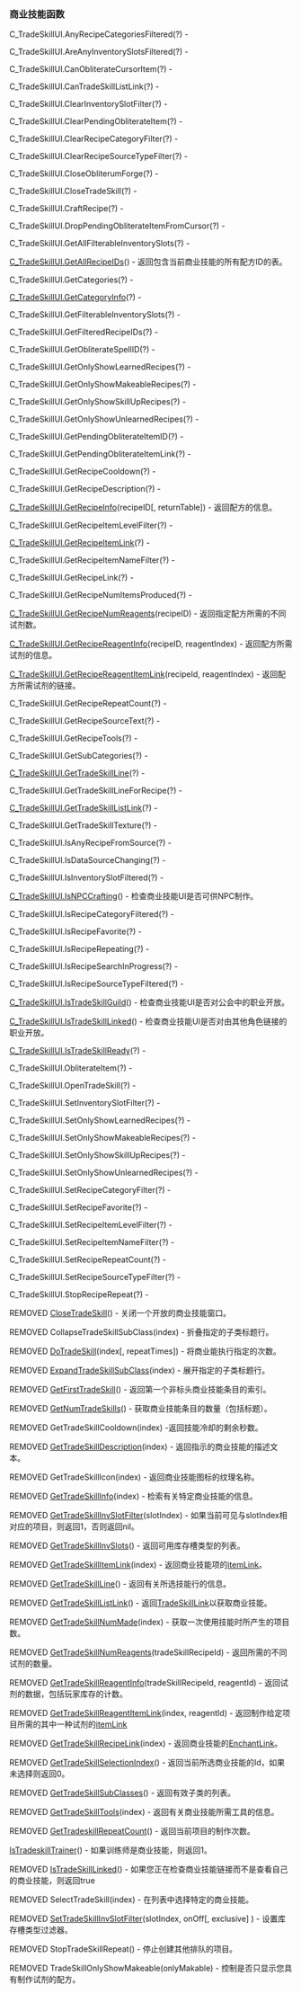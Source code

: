 ### 商业技能函数

C\_TradeSkillUI.AnyRecipeCategoriesFiltered\(?\) -

C\_TradeSkillUI.AreAnyInventorySlotsFiltered\(?\) -

C\_TradeSkillUI.CanObliterateCursorItem\(?\) -

C\_TradeSkillUI.CanTradeSkillListLink\(?\) -

C\_TradeSkillUI.ClearInventorySlotFilter\(?\) -

C\_TradeSkillUI.ClearPendingObliterateItem\(?\) -

C\_TradeSkillUI.ClearRecipeCategoryFilter\(?\) -

C\_TradeSkillUI.ClearRecipeSourceTypeFilter\(?\) -

C\_TradeSkillUI.CloseObliterumForge\(?\) -

C\_TradeSkillUI.CloseTradeSkill\(?\) -

C\_TradeSkillUI.CraftRecipe\(?\) -

C\_TradeSkillUI.DropPendingObliterateItemFromCursor\(?\) -

C\_TradeSkillUI.GetAllFilterableInventorySlots\(?\) -

[C\_TradeSkillUI.GetAllRecipeIDs](https://wow.gamepedia.com/API_C_TradeSkillUI.GetAllRecipeIDs)\(\) - 返回包含当前商业技能的所有配方ID的表。

C\_TradeSkillUI.GetCategories\(?\) -

[C\_TradeSkillUI.GetCategoryInfo](https://wow.gamepedia.com/API_C_TradeSkillUI.GetCategoryInfo)\(?\) -

C\_TradeSkillUI.GetFilterableInventorySlots\(?\) -

C\_TradeSkillUI.GetFilteredRecipeIDs\(?\) -

C\_TradeSkillUI.GetObliterateSpellID\(?\) -

C\_TradeSkillUI.GetOnlyShowLearnedRecipes\(?\) -

C\_TradeSkillUI.GetOnlyShowMakeableRecipes\(?\) -

C\_TradeSkillUI.GetOnlyShowSkillUpRecipes\(?\) -

C\_TradeSkillUI.GetOnlyShowUnlearnedRecipes\(?\) -

C\_TradeSkillUI.GetPendingObliterateItemID\(?\) -

C\_TradeSkillUI.GetPendingObliterateItemLink\(?\) -

C\_TradeSkillUI.GetRecipeCooldown\(?\) -

C\_TradeSkillUI.GetRecipeDescription\(?\) -

[C\_TradeSkillUI.GetRecipeInfo](https://wow.gamepedia.com/API_C_TradeSkillUI.GetRecipeInfo)\(recipeID\[, returnTable\]\) - 返回配方的信息。

C\_TradeSkillUI.GetRecipeItemLevelFilter\(?\) -

[C\_TradeSkillUI.GetRecipeItemLink](https://wow.gamepedia.com/API_C_TradeSkillUI.GetRecipeItemLink)\(?\) -

C\_TradeSkillUI.GetRecipeItemNameFilter\(?\) -

C\_TradeSkillUI.GetRecipeLink\(?\) -

C\_TradeSkillUI.GetRecipeNumItemsProduced\(?\) -

[C\_TradeSkillUI.GetRecipeNumReagents](https://wow.gamepedia.com/API_C_TradeSkillUI.GetRecipeNumReagents)\(recipeID\) - 返回指定配方所需的不同试剂数。

[C\_TradeSkillUI.GetRecipeReagentInfo](https://wow.gamepedia.com/API_C_TradeSkillUI.GetRecipeReagentInfo)\(recipeID, reagentIndex\) - 返回配方所需试剂的信息。

[C\_TradeSkillUI.GetRecipeReagentItemLink](https://wow.gamepedia.com/API_C_TradeSkillUI.GetRecipeReagentItemLink)\(recipeId, reagentIndex\) - 返回配方所需试剂的链接。

C\_TradeSkillUI.GetRecipeRepeatCount\(?\) -

C\_TradeSkillUI.GetRecipeSourceText\(?\) -

C\_TradeSkillUI.GetRecipeTools\(?\) -

C\_TradeSkillUI.GetSubCategories\(?\) -

[C\_TradeSkillUI.GetTradeSkillLine](https://wow.gamepedia.com/API_C_TradeSkillUI.GetTradeSkillLine)\(?\) -

C\_TradeSkillUI.GetTradeSkillLineForRecipe\(?\) -

[C\_TradeSkillUI.GetTradeSkillListLink](https://wow.gamepedia.com/API_C_TradeSkillUI.GetTradeSkillListLink)\(?\) -

C\_TradeSkillUI.GetTradeSkillTexture\(?\) -

C\_TradeSkillUI.IsAnyRecipeFromSource\(?\) -

C\_TradeSkillUI.IsDataSourceChanging\(?\) -

C\_TradeSkillUI.IsInventorySlotFiltered\(?\) -

[C\_TradeSkillUI.IsNPCCrafting](https://wow.gamepedia.com/API_C_TradeSkillUI.IsNPCCrafting)\(\) - 检查商业技能UI是否可供NPC制作。

C\_TradeSkillUI.IsRecipeCategoryFiltered\(?\) -

C\_TradeSkillUI.IsRecipeFavorite\(?\) -

C\_TradeSkillUI.IsRecipeRepeating\(?\) -

C\_TradeSkillUI.IsRecipeSearchInProgress\(?\) -

C\_TradeSkillUI.IsRecipeSourceTypeFiltered\(?\) -

[C\_TradeSkillUI.IsTradeSkillGuild](https://wow.gamepedia.com/API_C_TradeSkillUI.IsTradeSkillGuild)\(\) - 检查商业技能UI是否对公会中的职业开放。

[C\_TradeSkillUI.IsTradeSkillLinked](https://wow.gamepedia.com/API_C_TradeSkillUI.IsTradeSkillLinked)\(\) - 检查商业技能UI是否对由其他角色链接的职业开放。

[C\_TradeSkillUI.IsTradeSkillReady](https://wow.gamepedia.com/API_C_TradeSkillUI.IsTradeSkillReady)\(?\) -

C\_TradeSkillUI.ObliterateItem\(?\) -

C\_TradeSkillUI.OpenTradeSkill\(?\) -

C\_TradeSkillUI.SetInventorySlotFilter\(?\) -

C\_TradeSkillUI.SetOnlyShowLearnedRecipes\(?\) -

C\_TradeSkillUI.SetOnlyShowMakeableRecipes\(?\) -

C\_TradeSkillUI.SetOnlyShowSkillUpRecipes\(?\) -

C\_TradeSkillUI.SetOnlyShowUnlearnedRecipes\(?\) -

C\_TradeSkillUI.SetRecipeCategoryFilter\(?\) -

C\_TradeSkillUI.SetRecipeFavorite\(?\) -

C\_TradeSkillUI.SetRecipeItemLevelFilter\(?\) -

C\_TradeSkillUI.SetRecipeItemNameFilter\(?\) -

C\_TradeSkillUI.SetRecipeRepeatCount\(?\) -

C\_TradeSkillUI.SetRecipeSourceTypeFilter\(?\) -

C\_TradeSkillUI.StopRecipeRepeat\(?\) -

REMOVED [CloseTradeSkill](https://wow.gamepedia.com/API_CloseTradeSkill)\(\) - 关闭一个开放的商业技能窗口。

REMOVED CollapseTradeSkillSubClass\(index\) - 折叠指定的子类标题行。

REMOVED [DoTradeSkill](https://wow.gamepedia.com/API_DoTradeSkill)\(index\[, repeatTimes\]\) - 将商业能执行指定的次数。

REMOVED [ExpandTradeSkillSubClass](https://wow.gamepedia.com/API_ExpandTradeSkillSubClass)\(index\) - 展开指定的子类标题行。

REMOVED [GetFirstTradeSkill](https://wow.gamepedia.com/API_GetFirstTradeSkill)\(\) - 返回第一个非标头商业技能条目的索引。

REMOVED [GetNumTradeSkills](https://wow.gamepedia.com/API_GetNumTradeSkills)\(\) - 获取商业技能条目的数量（包括标题）。

REMOVED GetTradeSkillCooldown\(index\) -返回技能冷却的剩余秒数。

REMOVED [GetTradeSkillDescription](https://wow.gamepedia.com/API_GetTradeSkillDescription)\(index\) - 返回指示的商业技能的描述文本。

REMOVED GetTradeSkillIcon\(index\) - 返回商业技能图标的纹理名称。

REMOVED [GetTradeSkillInfo](https://wow.gamepedia.com/API_GetTradeSkillInfo)\(index\) - 检索有关特定商业技能的信息。

REMOVED [GetTradeSkillInvSlotFilter](https://wow.gamepedia.com/API_GetTradeSkillInvSlotFilter)\(slotIndex\) - 如果当前可见与slotIndex相对应的项目，则返回1，否则返回nil。

REMOVED [GetTradeSkillInvSlots](https://wow.gamepedia.com/API_GetTradeSkillInvSlots)\(\) - 返回可用库存槽类型的列表。

REMOVED [GetTradeSkillItemLink](https://wow.gamepedia.com/API_GetTradeSkillItemLink)\(index\) - 返回商业技能项的[itemLink](https://wow.gamepedia.com/ItemLink)。

REMOVED [GetTradeSkillLine](https://wow.gamepedia.com/API_GetTradeSkillLine)\(\) - 返回有关所选技能行的信息。

REMOVED [GetTradeSkillListLink](https://wow.gamepedia.com/API_GetTradeSkillListLink)\(\) - 返回[TradeSkillLink](https://wow.gamepedia.com/TradeSkillLink)以获取商业技能。

REMOVED [GetTradeSkillNumMade](https://wow.gamepedia.com/API_GetTradeSkillNumMade)\(index\) - 获取一次使用技能时所产生的项目数。

REMOVED [GetTradeSkillNumReagents](https://wow.gamepedia.com/API_GetTradeSkillNumReagents)\(tradeSkillRecipeId\) - 返回所需的不同试剂的数量。

REMOVED [GetTradeSkillReagentInfo](https://wow.gamepedia.com/API_GetTradeSkillReagentInfo)\(tradeSkillRecipeId, reagentId\) - 返回试剂的数据，包括玩家库存的计数。

REMOVED [GetTradeSkillReagentItemLink](https://wow.gamepedia.com/API_GetTradeSkillReagentItemLink)\(index, reagentId\) - 返回制作给定项目所需的其中一种试剂的[itemLink](https://wow.gamepedia.com/ItemLink)

REMOVED [GetTradeSkillRecipeLink](https://wow.gamepedia.com/API_GetTradeSkillRecipeLink)\(index\) - 返回商业技能的[EnchantLink](https://wow.gamepedia.com/EnchantLink)。

REMOVED [GetTradeSkillSelectionIndex](https://wow.gamepedia.com/API_GetTradeSkillSelectionIndex)\(\) - 返回当前所选商业技能的Id，如果未选择则返回0。

REMOVED [GetTradeSkillSubClasses](https://wow.gamepedia.com/API_GetTradeSkillSubClasses)\(\) - 返回有效子类的列表。

REMOVED [GetTradeSkillTools](https://wow.gamepedia.com/API_GetTradeSkillTools)\(index\) - 返回有关商业技能所需工具的信息。

REMOVED [GetTradeskillRepeatCount](https://wow.gamepedia.com/API_GetTradeskillRepeatCount)\(\) - 返回当前项目的制作次数。

[IsTradeskillTrainer](https://wow.gamepedia.com/API_IsTradeskillTrainer)\(\) - 如果训练师是商业技能，则返回1。

REMOVED [IsTradeSkillLinked](https://wow.gamepedia.com/API_IsTradeSkillLinked)\(\) - 如果您正在检查商业技能链接而不是查看自己的商业技能，则返回true

REMOVED SelectTradeSkill\(index\) - 在列表中选择特定的商业技能。

REMOVED [SetTradeSkillInvSlotFilter](https://wow.gamepedia.com/API_SetTradeSkillInvSlotFilter)\(slotIndex, onOff\[, exclusive\] \) - 设置库存槽类型过滤器。

REMOVED StopTradeSkillRepeat\(\) - 停止创建其他排队的项目。

REMOVED TradeSkillOnlyShowMakeable\(onlyMakable\) - 控制是否只显示您具有制作试剂的配方。



